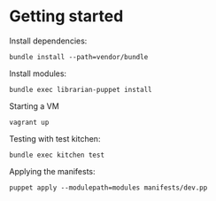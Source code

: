 Getting started
===============

Install dependencies:
```
bundle install --path=vendor/bundle
```

Install modules:
```
bundle exec librarian-puppet install
```

Starting a VM
```
vagrant up
```

Testing with test kitchen:
```
bundle exec kitchen test
```

Applying the manifests:
```
puppet apply --modulepath=modules manifests/dev.pp
```
